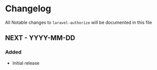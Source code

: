# Changelog

All Notable changes to `laravel-authorize` will be documented in this file

## NEXT - YYYY-MM-DD

### Added
- Initial release

